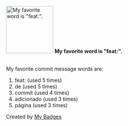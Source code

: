 <img src="https://github.com/my-badges/my-badges/blob/master/src/all-badges/favorite-word/favorite-word.png?raw=true" alt="My favorite word is &quot;feat:&quot;." title="My favorite word is &quot;feat:&quot;." width="128">
<strong>My favorite word is &quot;feat:&quot;.</strong>
<br><br>

My favorite commit message words are:

1. feat: (used 5 times)
2. de (used 5 times)
3. commit (used 4 times)
4. adicionado (used 3 times)
5. página (used 3 times)


Created by <a href="https://github.com/my-badges/my-badges">My Badges</a>